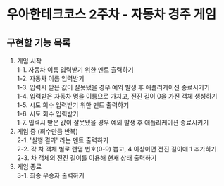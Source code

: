 우아한테크코스 2주차 - 자동차 경주 게임
====

## 구현할 기능 목록

1. 게임 시작   
1-1. 자동차 이름 입력받기 위한 멘트 출력하기   
1-2. 자동차 이름 입력받기   
1-3. 입력시 받은 값이 잘못됐을 경우 예외 발생 후 애플리케이션 종료시키기   
1-4. 입력받은 자동차 명을 이름으로 가지고, 전진 길이 0을 가진 객체 생성하기   
1-5. 시도 회수 입력받기 위한 멘트 출력하기   
1-6. 시도 회수 입력받기   
1-7. 입력시 받은 값이 잘못됐을 경우 예외 발생 후 애플리케이션 종료시키기   
2. 게임 중 (회수만큼 반복)   
2-1. '실행 결과' 라는 멘트 출력하기   
2-2. 각 차 객체 별로 랜덤 번호(0-9) 뽑고, 4 이상이면 전진 길이에 1 추가하기   
2-3. 차 객체의 전진 길이를 이용해 현재 상태 출력하기    
3. 게임 종료   
3-1. 최종 우승자 출력하기